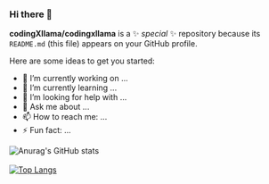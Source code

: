 ### Hi there 👋


**codingXllama/codingxllama** is a ✨ _special_ ✨ repository because its `README.md` (this file) appears on your GitHub profile.

Here are some ideas to get you started:

- 🔭 I’m currently working on ...
- 🌱 I’m currently learning ...
- 🤔 I’m looking for help with ...
- 💬 Ask me about ...
- 📫 How to reach me: ...
- ⚡ Fun fact: ...

<!-- 
[![Anurag's GitHub stats](https://github-readme-stats.vercel.app/api?username=codingxllama)](https://github.com/anuraghazra/github-readme-stats) -->
<!-- ![Anurag's GitHub stats](https://github-readme-stats.vercel.app/api?username=codingxllama&hide=contribs,prs)
![Anurag's GitHub stats](https://github-readme-stats.vercel.app/api?username=codingxllama&show_icons=true)
![Anurag's GitHub stats](https://github-readme-stats.vercel.app/api?username=codingxllama&show_icons=true&theme=transparent) -->

![Anurag's GitHub stats](https://github-readme-stats.vercel.app/api?username=codingxllama&show_icons=true&theme=react)
<br>
<br>
[![Top Langs](https://github-readme-stats.vercel.app/api/top-langs/?username=codingxllama&layout=compact)](https://github.com/anuraghazra/github-readme-stats)



